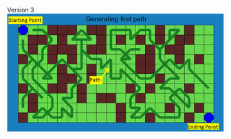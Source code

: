Version 3
![](https://github.com/TheRomanOne/Genetic-Path-Finding/blob/master/images/1%20-%20Generating%20first%20path.PNG?raw=true)
